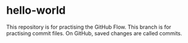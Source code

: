 # hello-world
This repository is for practising the GitHub Flow.
This branch is for practising commit files. 
On GitHub, saved changes are called commits.
